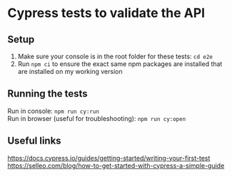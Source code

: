 # Cypress tests to validate the API

## Setup

1. Make sure your console is in the root folder for these tests:  `cd e2e`   
2. Run `npm ci` to ensure the exact same npm packages are installed that are installed on my working version



## Running the tests

Run in console: `npm run cy:run`     
Run in browser (useful for troubleshooting): `npm run cy:open`

## Useful links
<https://docs.cypress.io/guides/getting-started/writing-your-first-test>      
<https://selleo.com/blog/how-to-get-started-with-cypress-a-simple-guide>